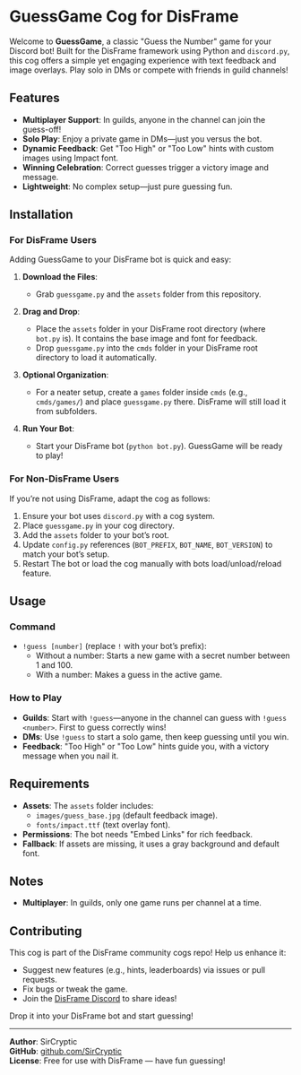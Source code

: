 # GuessGame Cog for DisFrame

Welcome to **GuessGame**, a classic "Guess the Number" game for your Discord bot! Built for the DisFrame framework using Python and `discord.py`, this cog offers a simple yet engaging experience with text feedback and image overlays. Play solo in DMs or compete with friends in guild channels!

## Features

- **Multiplayer Support**: In guilds, anyone in the channel can join the guess-off!
- **Solo Play**: Enjoy a private game in DMs—just you versus the bot.
- **Dynamic Feedback**: Get "Too High" or "Too Low" hints with custom images using Impact font.
- **Winning Celebration**: Correct guesses trigger a victory image and message.
- **Lightweight**: No complex setup—just pure guessing fun.

## Installation

### For DisFrame Users
Adding GuessGame to your DisFrame bot is quick and easy:

1. **Download the Files**:
   - Grab `guessgame.py` and the `assets` folder from this repository.

2. **Drag and Drop**:
   - Place the `assets` folder in your DisFrame root directory (where `bot.py` is). It contains the base image and font for feedback.
   - Drop `guessgame.py` into the `cmds` folder in your DisFrame root directory to load it automatically.

3. **Optional Organization**:
   - For a neater setup, create a `games` folder inside `cmds` (e.g., `cmds/games/`) and place `guessgame.py` there. DisFrame will still load it from subfolders.

4. **Run Your Bot**:
   - Start your DisFrame bot (`python bot.py`). GuessGame will be ready to play!

### For Non-DisFrame Users
If you’re not using DisFrame, adapt the cog as follows:

1. Ensure your bot uses `discord.py` with a cog system.
2. Place `guessgame.py` in your cog directory.
3. Add the `assets` folder to your bot’s root.
4. Update `config.py` references (`BOT_PREFIX`, `BOT_NAME`, `BOT_VERSION`) to match your bot’s setup.
5. Restart The bot or load the cog manually with bots load/unload/reload feature.

## Usage

### Command
- `!guess [number]` (replace `!` with your bot’s prefix):
  - Without a number: Starts a new game with a secret number between 1 and 100.
  - With a number: Makes a guess in the active game.

### How to Play
- **Guilds**: Start with `!guess`—anyone in the channel can guess with `!guess <number>`. First to guess correctly wins!
- **DMs**: Use `!guess` to start a solo game, then keep guessing until you win.
- **Feedback**: "Too High" or "Too Low" hints guide you, with a victory message when you nail it.

## Requirements

- **Assets**: The `assets` folder includes:
  - `images/guess_base.jpg` (default feedback image).
  - `fonts/impact.ttf` (text overlay font).
- **Permissions**: The bot needs "Embed Links" for rich feedback.
- **Fallback**: If assets are missing, it uses a gray background and default font.

## Notes
- **Multiplayer**: In guilds, only one game runs per channel at a time.

## Contributing
This cog is part of the DisFrame community cogs repo! Help us enhance it:
- Suggest new features (e.g., hints, leaderboards) via issues or pull requests.
- Fix bugs or tweak the game.
- Join the [DisFrame Discord](https://discord.gg/48JH3UkerX) to share ideas!

Drop it into your DisFrame bot and start guessing!

---

**Author**: SirCryptic  
**GitHub**: [github.com/SirCryptic](https://github.com/SirCryptic)  
**License**: Free for use with DisFrame — have fun guessing!